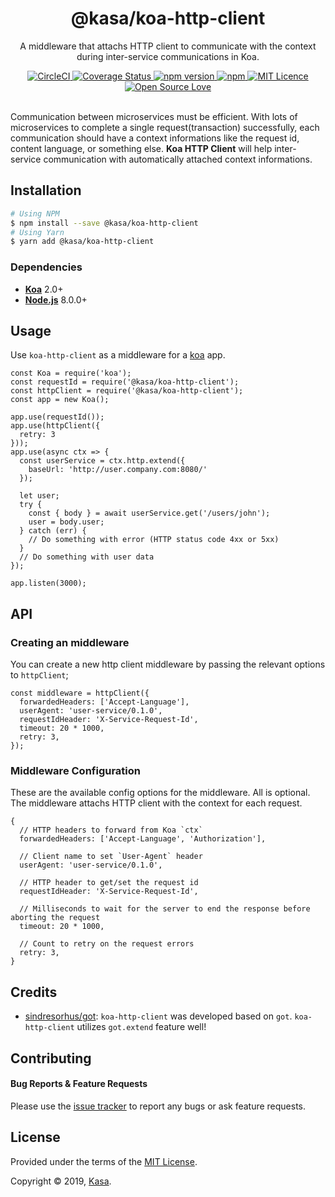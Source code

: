 <div align="center">
  <h1>@kasa/koa-http-client</h1>
</div>

<p align="center">
  A middleware that attachs HTTP client to communicate with the context during inter-service communications in Koa.
</p>

<div align="center">
  <a href="https://circleci.com/gh/kasa-network/koa-http-client">
    <img alt="CircleCI" src="https://circleci.com/gh/kasa-network/koa-http-client.svg?style=shield" />
  </a>
  <a href="https://coveralls.io/github/kasa-network/koa-http-client">
    <img src="https://coveralls.io/repos/github/kasa-network/koa-http-client/badge.svg" alt='Coverage Status' />
  </a>
  <a href="https://badge.fury.io/js/@kasa/koa-http-client">
    <img alt="npm version" src="https://www.npmjs.com/package/@kasa/koa-http-client" />
  </a>
  <a href="https://david-dm.org/kasa-network/koa-http-client">
    <img alt="npm" src="https://img.shields.io/david/kasa-network/koa-http-client.svg?style=flat-square" />
  </a>
  <a href="https://opensource.org/licenses/mit-license.php">
    <img alt="MIT Licence" src="https://badges.frapsoft.com/os/mit/mit.svg?v=103" />
  </a>
  <a href="https://github.com/ellerbrock/open-source-badge/">
    <img alt="Open Source Love" src="https://badges.frapsoft.com/os/v1/open-source.svg?v=103" />
  </a>
</div>

<br />

Communication between microservices must be efficient. With lots of microservices to complete a single request(transaction) successfully, each communication should have a context informations like the request id, content language, or something else. **Koa HTTP Client** will help inter-service communication with automatically attached context informations.

## Installation

```bash
# Using NPM
$ npm install --save @kasa/koa-http-client
# Using Yarn
$ yarn add @kasa/koa-http-client
```


### Dependencies

- [**Koa**](https://github.com/koajs/koa) 2.0+
- [**Node.js**](https://nodejs.org) 8.0.0+


## Usage

Use `koa-http-client` as a middleware for a [koa](https://github.com/koajs/koa) app.

```node
const Koa = require('koa');
const requestId = require('@kasa/koa-http-client');
const httpClient = require('@kasa/koa-http-client');
const app = new Koa();

app.use(requestId());
app.use(httpClient({
  retry: 3
}));
app.use(async ctx => {
  const userService = ctx.http.extend({
    baseUrl: 'http://user.company.com:8080/'
  });

  let user;
  try {
    const { body } = await userService.get('/users/john');
    user = body.user;
  } catch (err) {
    // Do something with error (HTTP status code 4xx or 5xx)
  }
  // Do something with user data
});

app.listen(3000);
```


## API

### Creating an middleware

You can create a new http client middleware by passing the relevant options to `httpClient`;

```node
const middleware = httpClient({
  forwardedHeaders: ['Accept-Language'],
  userAgent: 'user-service/0.1.0',
  requestIdHeader: 'X-Service-Request-Id',
  timeout: 20 * 1000,
  retry: 3,
});
```

### Middleware Configuration

These are the available config options for the middleware. All is optional. The middleware attachs HTTP client with the context for each request.

```node
{
  // HTTP headers to forward from Koa `ctx`
  forwardedHeaders: ['Accept-Language', 'Authorization'],

  // Client name to set `User-Agent` header
  userAgent: 'user-service/0.1.0',

  // HTTP header to get/set the request id
  requestIdHeader: 'X-Service-Request-Id',

  // Milliseconds to wait for the server to end the response before aborting the request
  timeout: 20 * 1000,

  // Count to retry on the request errors
  retry: 3,
}
```


## Credits

* [sindresorhus/got](https://github.com/sindresorhus/got): `koa-http-client` was developed based on `got`. `koa-http-client` utilizes `got.extend` feature well!


## Contributing

#### Bug Reports & Feature Requests

Please use the [issue tracker](https://github.com/kasa-network/koa-http-client/issues) to report any bugs or ask feature requests.


## License

Provided under the terms of the [MIT License](https://github.com/kasa-network/koa-http-client/blob/master/LICENSE).

Copyright © 2019, [Kasa](http://www.kasa.network).
